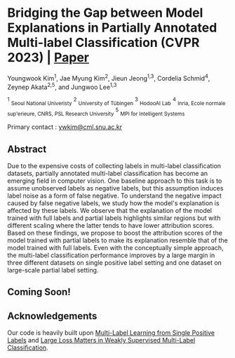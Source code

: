# Bridging the Gap between Model Explanations in Partially Annotated Multi-label Classification (CVPR 2023) | [Paper](https://arxiv.org/abs/2304.01804)

Youngwook Kim<sup>1</sup>, Jae Myung Kim<sup>2</sup>, Jieun Jeong<sup>1,3</sup>, Cordelia Schmid<sup>4</sup>, Zeynep Akata<sup>2,5</sup>, and Jungwoo Lee<sup>1,3</sup>

<sup>1</sup> <sub>Seoul National Univeristy</sub>  <sup>2</sup> <sub>University of T&uuml;bingen</sub> <sup>3</sup> <sub>HodooAI Lab</sub> <sup>4</sup> <sub>Inria, Ecole normale sup\'erieure, CNRS, PSL Research University</sub> <sup>5</sup> <sub>MPI for Intelligent Systems</sub>  

Primary contact : [ywkim@cml.snu.ac.kr](ywkim@cml.snu.ac.kr)

## Abstract
Due to the expensive costs of collecting labels in multi-label classification datasets, partially annotated multi-label classification has become an emerging field in computer vision. One baseline approach to this task is to assume unobserved labels as negative labels, but this assumption induces label noise as a form of false negative. To understand the negative impact caused by false negative labels, we study how the model's explanation is affected by these labels. We observe that the explanation of the model trained with full labels and partial labels highlights similar regions but with different scaling where the latter tends to have lower attribution scores. Based on these findings, we propose to boost the attribution scores of the model trained with partial labels to make its explanation resemble that of the model trained with full labels. Even with the conceptually simple approach, the multi-label classification performance improves by a large margin in three different datasets on single positive label setting and one dataset on large-scale partial label setting.

## Coming Soon!

## Acknowledgements
Our code is heavily built upon [Multi-Label Learning from Single Positive Labels](https://github.com/elijahcole/single-positive-multi-label) and [Large Loss Matters in Weakly Supervised Multi-Label Classification](https://github.com/snucml/LargeLossMatters).
